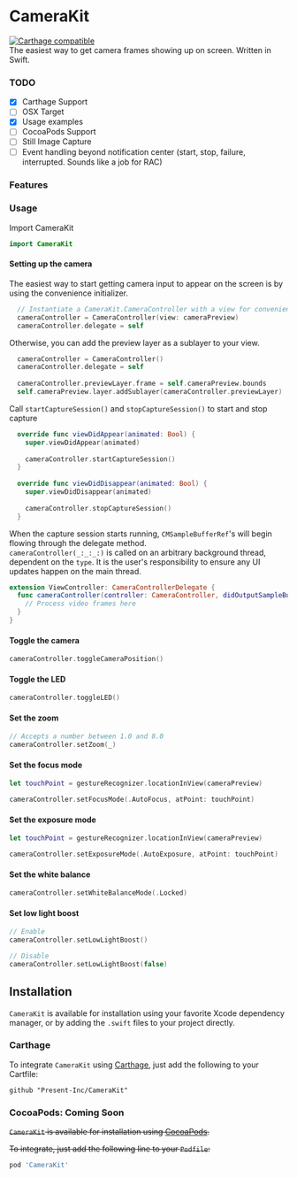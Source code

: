 # CameraKit
[![Carthage compatible](https://img.shields.io/badge/Carthage-compatible-4BC51D.svg?style=flat)](https://github.com/Carthage/Carthage)  
The easiest way to get camera frames showing up on screen. Written in Swift.

### TODO
- [x] Carthage Support
- [ ] OSX Target
- [x] Usage examples
- [ ] CocoaPods Support
- [ ] Still Image Capture
- [ ] Event handling beyond notification center (start, stop, failure, interrupted. Sounds like a job for RAC)

### Features

### Usage

Import CameraKit

```Swift
import CameraKit
```

#### Setting up the camera

The easiest way to start getting camera input to appear on the screen is by using the convenience initializer.
```Swift
  // Instantiate a CameraKit.CameraController with a view for convenience
  cameraController = CameraController(view: cameraPreview)
  cameraController.delegate = self
```

Otherwise, you can add the preview layer as a sublayer to your view.
```Swift
  cameraController = CameraController()
  cameraController.delegate = self
  
  cameraController.previewLayer.frame = self.cameraPreview.bounds
  self.cameraPreview.layer.addSublayer(cameraController.previewLayer)

```
Call `startCaptureSession()` and `stopCaptureSession()` to start and stop capture

```Swift
  override func viewDidAppear(animated: Bool) {
    super.viewDidAppear(animated)
        
    cameraController.startCaptureSession()
  }
    
  override func viewDidDisappear(animated: Bool) {
    super.viewDidDisappear(animated)
        
    cameraController.stopCaptureSession()
  }
```

When the capture session starts running, `CMSampleBufferRef`'s will begin flowing through the delegate method.  
`cameraController(_:_:_:)` is called on an arbitrary background thread, dependent on the `type`. It is the user's responsibility to ensure any UI updates happen on the main thread.
```Swift
extension ViewController: CameraControllerDelegate {
  func cameraController(controller: CameraController, didOutputSampleBuffer sampleBuffer: CMSampleBufferRef, type: CameraController.FrameType) {
    // Process video frames here
  }
}
```

#### Toggle the camera

```Swift
cameraController.toggleCameraPosition()
```

#### Toggle the LED
```Swift
cameraController.toggleLED()
```

#### Set the zoom
```Swift
// Accepts a number between 1.0 and 8.0
cameraController.setZoom(_)
```

#### Set the focus mode
```Swift
let touchPoint = gestureRecognizer.locationInView(cameraPreview)

cameraController.setFocusMode(.AutoFocus, atPoint: touchPoint)
```

#### Set the exposure mode
```Swift
let touchPoint = gestureRecognizer.locationInView(cameraPreview)

cameraController.setExposureMode(.AutoExposure, atPoint: touchPoint)
```

#### Set the white balance
```Swift
cameraController.setWhiteBalanceMode(.Locked)
```

#### Set low light boost
```Swift
// Enable
cameraController.setLowLightBoost()

// Disable
cameraController.setLowLightBoost(false)
```

## Installation

`CameraKit` is available for installation using your favorite Xcode dependency manager, or by adding the `.swift` files to your project directly.

### Carthage
To integrate `CameraKit` using [Carthage](http://github.com/Carthage/Carthage/), just add the following to your Cartfile:
```
github "Present-Inc/CameraKit"
```

### CocoaPods: Coming Soon
~~`CameraKit` is available for installation using [CocoaPods](http://cocoapods.org/).~~

~~To integrate, just add the following line to your `Podfile`:~~

```ruby
pod 'CameraKit'
```
